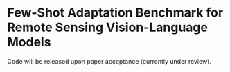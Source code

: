 # Few-Shot Adaptation Benchmark for Remote Sensing Vision-Language Models

Code will be released upon paper acceptance (currently under review).
